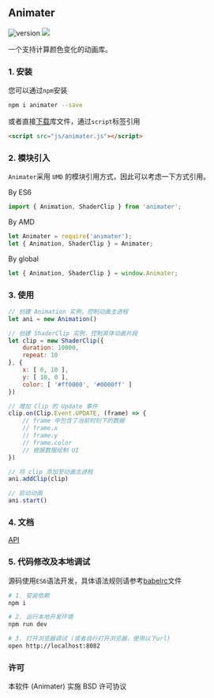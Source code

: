 ## Animater

![version](https://img.shields.io/npm/v/animater.svg) 
![](https://img.shields.io/npm/dt/animater.svg)


一个支持计算颜色变化的动画库。

### 1. 安装

您可以通过`npm`安装

```sh
npm i animater --save
```

或者直接[下载](./animater.js)库文件，通过`script`标签引用

```html
<script src="js/animater.js"></script>
```

### 2. 模块引入

`Animater`采用 `UMD` 的模块引用方式，因此可以考虑一下方式引用。


By ES6

```js
import { Animation, ShaderClip } from 'animater';
```

By AMD

```js
let Animater = require('animater');
let { Animation, ShaderClip } = Animater;
```

By global

```js
let { Animation, ShaderClip } = window.Animater;
```

### 3. 使用

```js
// 创建 Animation 实例，控制动画主进程
let ani = new Animation()

// 创建 ShaderClip 实例，控制具体动画片段
let clip = new ShaderClip({
	duration: 10000,
	repeat: 10
}, {
	x: [ 0, 10 ],
	y: [ 10, 0 ],
	color: [ '#ff0000', '#0000ff' ]
})

// 增加 Clip 的 Update 事件
clip.on(Clip.Event.UPDATE, (frame) => {
	// frame 中包含了当前时刻下的数据
	// frame.x
	// frame.y
	// frame.color
	// 根据数据绘制 UI
})

// 将 clip 添加至动画主进程
ani.addClip(clip)

// 启动动画
ani.start()

```

### 4. 文档

[API](./doc/api.md)

<!-- [DEMO](./demo) -->

### 5. 代码修改及本地调试

源码使用`ES6`语法开发，具体语法规则请参考[babelrc](./.babelrc)文件

```sh
# 1. 安装依赖
npm i

# 2. 运行本地开发环境
npm run dev

# 3. 打开浏览器调试 (或者自行打开浏览器，使用以下url)
open http://localhost:8082

```

### 许可
本软件 (Animater) 实施 BSD 许可协议
